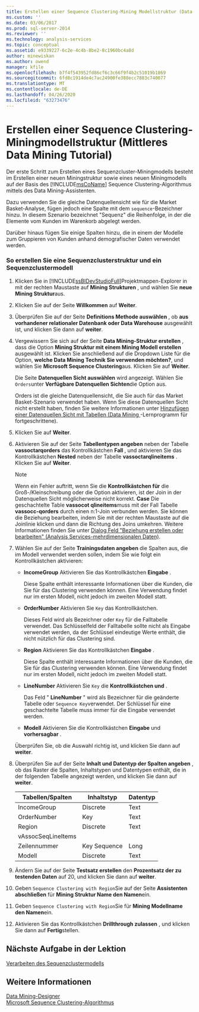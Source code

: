 ```yaml
---
title: Erstellen einer Sequence Clustering-Mining Modellstruktur (Data Mining-Lernprogramm für Fortgeschrittene) | Microsoft-Dokumentation
ms.custom: ''
ms.date: 03/06/2017
ms.prod: sql-server-2014
ms.reviewer: ''
ms.technology: analysis-services
ms.topic: conceptual
ms.assetid: e9339227-6c2e-4c4b-8be2-8c1960bc4a8d
author: minewiskan
ms.author: owend
manager: kfile
ms.openlocfilehash: b7f4f543952fd86cf6c3c66f9f4b2c51019b1869
ms.sourcegitcommit: 6fd8c1914de4c7ac24900fe388ecc7883c740077
ms.translationtype: MT
ms.contentlocale: de-DE
ms.lasthandoff: 04/26/2020
ms.locfileid: "63273476"
---
```

# <a name="creating-a-sequence-clustering-mining-model-structure-intermediate-data-mining-tutorial"></a>Erstellen einer Sequence Clustering-Miningmodellstruktur (Mittleres Data Mining Tutorial)
  Der erste Schritt zum Erstellen eines Sequenzcluster-Miningmodells besteht im Erstellen einer neuen Miningstruktur sowie eines neuen Miningmodells auf der Basis des [!INCLUDE[msCoName](../includes/msconame-md.md)] Sequence Clustering-Algorithmus mittels des Data Mining-Assistenten.  
  
 Dazu verwenden Sie die gleiche Datenquellensicht wie für die Market Basket-Analyse, fügen jedoch eine Spalte mit dem `sequence`-Bezeichner hinzu. In diesem Szenario bezeichnet "Sequenz" die Reihenfolge, in der die Elemente vom Kunden im Warenkorb abgelegt werden.  
  
 Darüber hinaus fügen Sie einige Spalten hinzu, die in einem der Modelle zum Gruppieren von Kunden anhand demografischer Daten verwendet werden.  
  
### <a name="to-create-a-sequence-clustering-structure-and-model"></a>So erstellen Sie eine Sequenzclusterstruktur und ein Sequenzclustermodell  
  
1.  Klicken Sie in [!INCLUDE[ssBIDevStudioFull](../includes/ssbidevstudiofull-md.md)]Projektmappen-Explorer in mit der rechten Maustaste auf **Mining Strukturen** , und wählen Sie **neue Mining Struktur**aus.  
  
2.  Klicken Sie auf der Seite **Willkommen** auf **Weiter**.  
  
3.  Überprüfen Sie auf der Seite **Definitions Methode auswählen** , ob **aus vorhandener relationaler Datenbank oder Data Warehouse** ausgewählt ist, und klicken Sie dann auf **weiter**.  
  
4.  Vergewissern Sie sich auf der Seite **Data Mining-Struktur erstellen** , dass die Option **Mining Struktur mit einem Mining Modell erstellen** ausgewählt ist. Klicken Sie anschließend auf die Dropdown Liste für die Option, **welche Data Mining Technik Sie verwenden möchten?**, und wählen Sie **Microsoft Sequence Clustering**aus. Klicken Sie auf **Weiter**.  
  
     Die Seite **Datenquellen Sicht auswählen** wird angezeigt. Wählen Sie `Orders`unter **Verfügbare Datenquellen Sichten**die Option aus.  
  
     Orders ist die gleiche Datenquellensicht, die Sie auch für das Market Basket-Szenario verwendet haben. Wenn Sie diese Datenquellen Sicht nicht erstellt haben, finden Sie weitere Informationen unter [Hinzufügen einer Datenquellen Sicht mit Tabellen &#40;Data Mining ](../../2014/tutorials/adding-a-data-source-view-with-nested-tables-intermediate-data-mining-tutorial.md)-Lernprogramm für fortgeschrittene&#41;.  
  
5.  Klicken Sie auf **Weiter**.  
  
6.  Aktivieren Sie auf der Seite **Tabellentypen angeben** neben der Tabelle **vassoctarqorders** das Kontrollkästchen **Fall** , und aktivieren Sie das Kontrollkästchen **Nested** neben der Tabelle **vassoctarqlineitems** . Klicken Sie auf **Weiter**.  
  
    > [!NOTE]  
    >  Wenn ein Fehler auftritt, wenn Sie die **Kontrollkästchen für** die Groß-/Kleinschreibung oder die Option aktivieren, ist der Join in der Datenquellen Sicht möglicherweise nicht korrekt. **Case** Die geschachtelte Table **vassocot qlineitems**muss mit der Fall Tabelle **vassocc-qorders** durch einen n:1-Join verbunden werden. Sie können die Beziehung bearbeiten, indem Sie mit der rechten Maustaste auf die Joinlinie klicken und dann die Richtung des Joins umkehren. Weitere Informationen finden Sie unter [Dialog Feld "Beziehung erstellen oder bearbeiten" &#40;Analysis Services-mehrdimensionalen Daten&#41;](../../2014/analysis-services/create-or-edit-relationship-dialog-box-analysis-services-multidimensional-data.md).  
  
7.  Wählen Sie auf der Seite **Trainingsdaten angeben** die Spalten aus, die im Modell verwendet werden sollen, indem Sie wie folgt ein Kontrollkästchen aktivieren:  
  
    -   **IncomeGroup** Aktivieren Sie das Kontrollkästchen **Eingabe** .  
  
         Diese Spalte enthält interessante Informationen über die Kunden, die Sie für das Clustering verwenden können. Eine Verwendung findet nur im ersten Modell, nicht jedoch im zweiten Modell statt.  
  
    -   **OrderNumber** Aktivieren Sie `Key` das Kontrollkästchen.  
  
         Dieses Feld wird als Bezeichner oder `Key` für die Falltabelle verwendet. Das Schlüsselfeld der Falltabelle sollte nicht als Eingabe verwendet werden, da der Schlüssel eindeutige Werte enthält, die nicht nützlich für das Clustering sind.  
  
    -   **Region** Aktivieren Sie das Kontrollkästchen **Eingabe** .  
  
         Diese Spalte enthält interessante Informationen über die Kunden, die Sie für das Clustering verwenden können. Eine Verwendung findet nur im ersten Modell, nicht jedoch im zweiten Modell statt.  
  
    -   **LineNumber** Aktivieren Sie `Key` die **Kontrollkästchen und** .  
  
         Das Feld " **LineNumber** " wird als Bezeichner für die geänderte Tabelle oder `Sequence Key`verwendet. Der Schlüssel für eine geschachtelte Tabelle muss immer für die Eingabe verwendet werden.  
  
    -   **Modell** Aktivieren Sie die Kontrollkästchen **Eingabe** und **vorhersagbar** .  
  
     Überprüfen Sie, ob die Auswahl richtig ist, und klicken Sie dann auf **weiter**.  
  
8.  Überprüfen Sie auf der Seite **Inhalt und Datentyp der Spalten angeben** , ob das Raster die Spalten, Inhaltstypen und Datentypen enthält, die in der folgenden Tabelle angezeigt werden, und klicken Sie dann auf **weiter**.  
  
    |Tabellen/Spalten|Inhaltstyp|Datentyp|  
    |---------------------|------------------|---------------|  
    |IncomeGroup|Discrete|Text|  
    |OrderNumber|Key|Text|  
    |Region|Discrete|Text|  
    |vAssocSeqLineItems|||  
    |Zeilennummer|Key Sequence|Long|  
    |Modell|Discrete|Text|  
  
9. Ändern Sie auf der Seite **Testsatz erstellen** den **Prozentsatz der zu testenden Daten** auf 20, und klicken Sie dann auf **weiter**.  
  
10. Geben `Sequence Clustering with Region`Sie auf der Seite **Assistenten abschließen** für **Mining Struktur Name den Namen**ein.  
  
11. Geben `Sequence Clustering with Region`Sie für **Mining Modellname den Namen**ein.  
  
12. Aktivieren Sie das Kontrollkästchen **Drillthrough zulassen** , und klicken Sie dann auf **Fertig**stellen.  
  
## <a name="next-task-in-lesson"></a>Nächste Aufgabe in der Lektion  
 [Verarbeiten des Sequenzclustermodells](../../2014/tutorials/processing-the-sequence-clustering-model.md)  
  
## <a name="see-also"></a>Weitere Informationen  
 [Data Mining-Designer](../../2014/analysis-services/data-mining/data-mining-designer.md)   
 [Microsoft Sequence Clustering-Algorithmus](../../2014/analysis-services/data-mining/microsoft-sequence-clustering-algorithm.md)  
  
  
